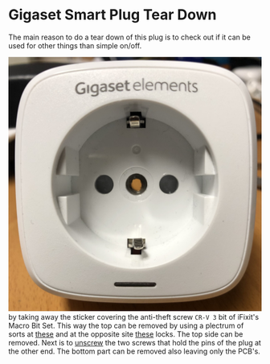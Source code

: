 # Gigaset Smart Plug Tear Down
The main reason to do a tear down of this plug is to check out if it can be used for other things than simple on/off.

![Remove the top](pictures/plug_top.jpeg) by taking away the sticker covering the anti-theft screw `CR-V 3` bit of iFixit's Macro Bit Set. This way the top can be removed by using a plectrum of sorts at [these]() and at the opposite site [these]() locks. The top side can be removed.
Next is to [unscrew]() the two screws that hold the pins of the plug at the other end. The bottom part can be removed also leaving only the PCB's.


